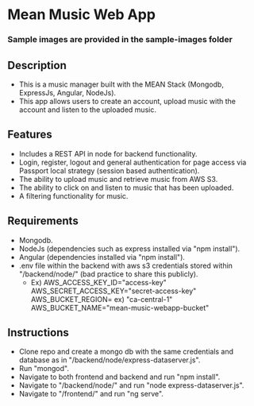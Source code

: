 # Mean Music Web App

### Sample images are provided in the sample-images folder

## Description

- This is a music manager built with the MEAN Stack (Mongodb, ExpressJs, Angular, NodeJs). 
- This app allows users to create an account, upload music with the account and listen to the uploaded music.

## Features

- Includes a REST API in node for backend functionality.
- Login, register, logout and general authentication for page access via Passport local strategy (session based authentication).
- The ability to upload music and retrieve music from AWS S3.
- The ability to click on and listen to music that has been uploaded.
- A filtering functionality for music.

## Requirements

- Mongodb.
- NodeJs (dependencies such as express installed via "npm install").
- Angular (dependencies installed via "npm install").
- .env file within the backend with aws s3 credentials stored within "/backend/node/" (bad practice to share this publicly).
    - Ex) 
        AWS_ACCESS_KEY_ID="access-key"
        AWS_SECRET_ACCESS_KEY="secret-access-key"
        AWS_BUCKET_REGION= ex) "ca-central-1"
        AWS_BUCKET_NAME="mean-music-webapp-bucket"

## Instructions

- Clone repo and create a mongo db with the same credentials and database as in "/backend/node/express-dataserver.js".
- Run "mongod".
- Navigate to both frontend and backend and run "npm install".
- Navigate to "/backend/node/" and run "node express-dataserver.js".
- Navigate to "/frontend/" and run "ng serve".
